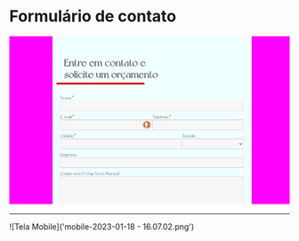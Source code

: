 # Formulário de contato

![Tela Desktop](desktop-2023-01-18_16-09.png)

---

![Tela Mobile]('mobile-2023-01-18 - 16.07.02.png')